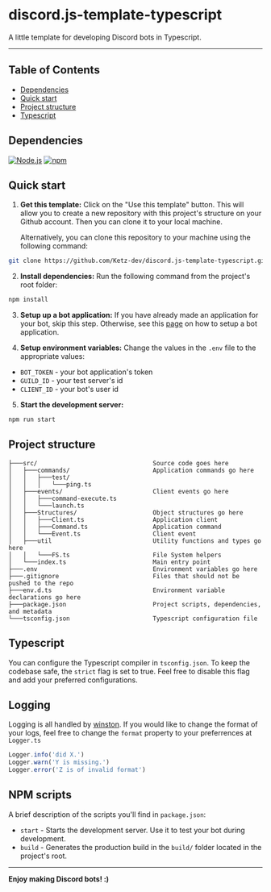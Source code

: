# discord.js-template-typescript
A little template for developing Discord bots in Typescript.

---

## Table of Contents
- [Dependencies](#dependencies)
- [Quick start](#quick-start)
- [Project structure](#project-structure)
- [Typescript](#typescript)

## Dependencies
[![Node.js](https://img.shields.io/badge/node.js-%233C873A.svg?style=for-the-badge&logo=node.js&logoColor=white)](https://nodejs.org/en/)
[![npm](https://img.shields.io/badge/npm-%23CC3534.svg?style=for-the-badge&logo=npm&logoColor=white)](https://www.npmjs.com/)

## Quick start
1. **Get this template:** Click on the "Use this template" button. This will allow you to create a new repository with this project's structure on your Github account. Then you can clone it to your local machine.

    Alternatively, you can clone this repository to your machine using the following command:

```sh
git clone https://github.com/Ketz-dev/discord.js-template-typescript.git
```

2. **Install dependencies:** Run the following command from the project's root folder:

```sh
npm install
```

3. **Setup up a bot application:** If you have already made an application for your bot, skip this step. Otherwise, see this [page](https://discordjs.guide/preparations/setting-up-a-bot-application.html#creating-your-bot) on how to setup a bot application.

4. **Setup environment variables:** Change the values in the `.env` file to the appropriate values:

- `BOT_TOKEN` - your bot application's token
- `GUILD_ID` - your test server's id
- `CLIENT_ID` - your bot's user id

5. **Start the development server:**

```sh
npm run start
```

## Project structure

```
├───src/                                Source code goes here
│   ├───commands/                       Application commands go here
│   │   ├───test/                       
│   │   │   └───ping.ts
│   ├───events/                         Client events go here
│   │   ├───command-execute.ts
│   │   └───launch.ts
│   ├───Structures/                     Object structures go here
│   │   ├───Client.ts                   Application client
│   │   ├───Command.ts                  Application command
│   │   └───Event.ts                    Client event
│   ├───util                            Utility functions and types go here
│   │   └───FS.ts                       File System helpers
│   └───index.ts                        Main entry point
├───.env                                Environment variables go here
├───.gitignore                          Files that should not be pushed to the repo
├───env.d.ts                            Environment variable declarations go here                 
├───package.json                        Project scripts, dependencies, and metadata
└───tsconfig.json                       Typescript configuration file
```

## Typescript

You can configure the Typescript compiler in `tsconfig.json`. To keep the codebase safe, the `strict` flag is set to true. Feel free to disable this flag and add your preferred configurations.

## Logging

Logging is all handled by [winston](https://www.npmjs.com/package/winston). If you would like to change the format of your logs, feel free to change the `format` property to your preferrences at `Logger.ts`

```ts
Logger.info('did X.')
Logger.warn('Y is missing.')
Logger.error('Z is of invalid format')
```

## NPM scripts

A brief description of the scripts you'll find in `package.json`:

- `start` - Starts the development server. Use it to test your bot during development.
- `build` - Generates the production build in the `build/` folder located in the project's root.

---

**Enjoy making Discord bots! :)**
